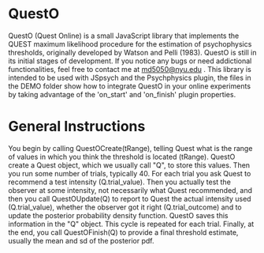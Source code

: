 # QuestO
QuestO (Quest Online) is a small JavaScript library that implements the QUEST maximum likelihood procedure for the estimation of psychophysics thresholds, originally developed by Watson and Pelli (1983).
QuestO is still in its initial stages of development. If you notice any bugs or need addictional functionalities, feel free to contact me at md5050@nyu.edu .
This library is intended to be used with JSpsych and the Psychphysics plugin, the files in the DEMO folder show how to integrate QuestO in your online experiments by taking advantage of the 'on_start' and 'on_finish' plugin properties.

# General Instructions
You begin by calling QuestOCreate(tRange), telling Quest what is the range of values in which you think the threshold is located (tRange). QuestO create a Quest object, which we usually call "Q", to store this values. Then you run some number of trials, typically 40. For each trial you ask Quest to recommend a test intensity (Q.trial_value). Then you actually test the observer at some intensity, not necessarily what Quest recommended, and then you call QuestOUpdate(Q) to report to Quest the actual intensity used (Q.trial_value), whether the observer got it right (Q.trial_outcome) and to update the posterior probability density function. QuestO saves this information in the "Q" object. This cycle is repeated for each trial. Finally, at the end, you call QuestOFinish(Q) to provide a final threshold estimate, usually the mean and sd of the posterior pdf.

